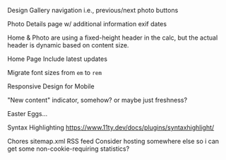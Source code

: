 Design
  Gallery navigation
    i.e., previous/next photo buttons

  Photo Details page w/ additional information
    exif dates

  Home & Photo are using a fixed-height header in the calc, but the actual header is dynamic based on content size.

  Home Page
    Include latest updates

  Migrate font sizes from `em` to `rem`

  Responsive Design for Mobile

  "New content" indicator, somehow?
    or maybe just freshness?

  Easter Eggs...

  Syntax Highlighting
    https://www.11ty.dev/docs/plugins/syntaxhighlight/

Chores
  sitemap.xml
  RSS feed
  Consider hosting somewhere else so i can get some non-cookie-requiring statistics?
